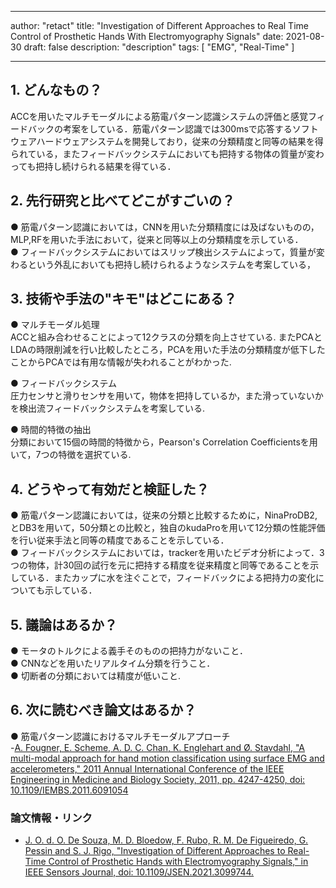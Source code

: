 
---
author: "retact"
title: "Investigation of Different Approaches to Real Time Control of Prosthetic Hands With Electromyography Signals"
date: 2021-08-30
draft: false
description: "description"
tags: [
    "EMG",
    "Real-Time"
]

---

## 1. どんなもの？
ACCを用いたマルチモーダルによる筋電パターン認識システムの評価と感覚フィードバックの考案をしている．筋電パターン認識では300msで応答するソフトウェアハードウェアシステムを開発しており，従来の分類精度と同等の結果を得られている，またフィードバックシステムにおいても把持する物体の質量が変わっても把持し続けられる結果を得ている．

<!--more-->  

## 2. 先行研究と比べてどこがすごいの？
 ● 筋電パターン認識においては，CNNを用いた分類精度には及ばないものの，MLP,RFを用いた手法において，従来と同等以上の分類精度を示している．  
 ● フィードバックシステムにおいてはスリップ検出システムによって，質量が変わるという外乱においても把持し続けられるようなシステムを考案している，  

## 3. 技術や手法の"キモ"はどこにある？
 ● マルチモーダル処理  
 ACCと組み合わせることによって12クラスの分類を向上させている.
またPCAとLDAの時限削減を行い比較したところ，PCAを用いた手法の分類精度が低下したことからPCAでは有用な情報が失われることがわかった.  
  
 ● フィードバックシステム  
 圧力センサと滑りセンサを用いて，物体を把持しているか，また滑っていないかを検出流フィードバックシステムを考案している.  

 ● 時間的特徴の抽出  
 分類において15個の時間的特徴から，Pearson's Correlation Coefficientsを用いて，7つの特徴を選択ている.  
 

## 4. どうやって有効だと検証した？
 ● 筋電パターン認識においては，従来の分類と比較するために，NinaProDB2,とDB3を用いて，50分類との比較と，独自のkudaProを用いて12分類の性能評価を行い従来手法と同等の精度であることを示している．  
 ● フィードバックシステムにおいては，trackerを用いたビデオ分析によって．3つの物体，計30回の試行を元に把持する精度を従来精度と同等であることを示している．またカップに水を注ぐことで，フィードバックによる把持力の変化についても示している．  
## 5. 議論はあるか？
 ● モータのトルクによる義手そのものの把持力がないこと．  
 ● CNNなどを用いたリアルタイム分類を行うこと．  
 ● 切断者の分類においては精度が低いこと.  

## 6. 次に読むべき論文はあるか？
 ● 筋電パターン認識におけるマルチモーダルアプローチ  
 -[A. Fougner, E. Scheme, A. D. C. Chan, K. Englehart and Ø. Stavdahl, "A multi-modal approach for hand motion classification using surface EMG and accelerometers," 2011 Annual International Conference of the IEEE Engineering in Medicine and Biology Society, 2011, pp. 4247-4250, doi: 10.1109/IEMBS.2011.6091054](https://ieeexplore.ieee.org/document/6091054)
### 論文情報・リンク

- [J. O. d. O. De Souza, M. D. Bloedow, F. Rubo, R. M. De Figueiredo, G. Pessin and S. J. Rigo, "Investigation of Different Approaches to Real-Time Control of Prosthetic Hands with Electromyography Signals," in IEEE Sensors Journal, doi: 10.1109/JSEN.2021.3099744.](https://ieeexplore.ieee.org/document/9494435)
